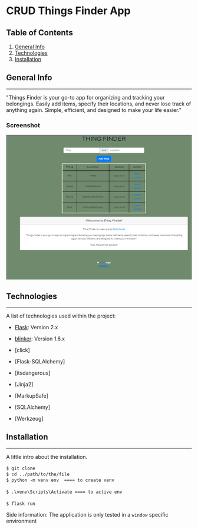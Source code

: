 # CRUD Things Finder App


## Table of Contents
1. [General Info](#general-info)
2. [Technologies](#technologies)
3. [Installation](#installation)


## General Info
***
"Things Finder is your go-to app for organizing and tracking your belongings. Easily add items, specify their locations, and never lose track of anything again. Simple, efficient, and designed to make your life easier."
### Screenshot
![Image text](/static/img/Screenshot.png)


## Technologies
***
A list of technologies used within the project:
* [Flask](Flask): Version 2.x
* [blinker](blinker): Version 1.6.x
* [click]
* [Flask-SQLAlchemy]

* [itsdangerous]

* [Jinja2]
* [MarkupSafe]

* [SQLAlchemy]

* [Werkzeug]


## Installation
***
A little intro about the installation.
```
$ git clone 
$ cd ../path/to/the/file
$ python -m venv env  ==== to create venv

$ .\venv\Scripts\Activate ==== to active env

$ flask run
```
Side information: The application is only tested in a ```window``` specific  environment